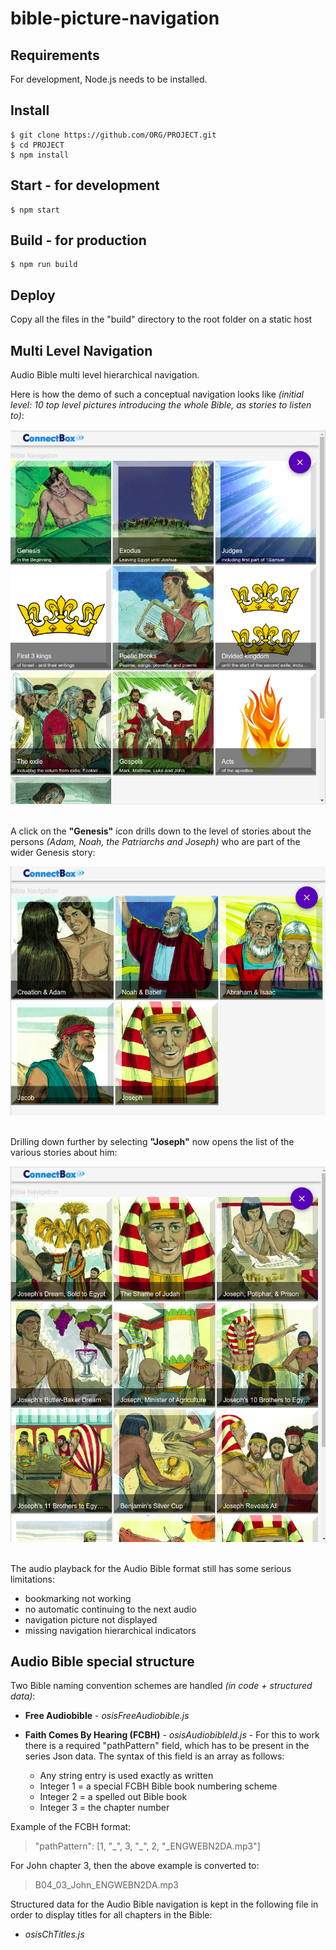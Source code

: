 # bible-picture-navigation

## Requirements

For development, Node.js needs to be installed.

## Install

    $ git clone https://github.com/ORG/PROJECT.git
    $ cd PROJECT
    $ npm install

## Start - for development

    $ npm start

## Build - for production

    $ npm run build

## Deploy

Copy all the files in the "build" directory to the root folder on a static host

## Multi Level Navigation

Audio Bible multi level hierarchical navigation. 

Here is how the demo of such a conceptual navigation  looks like *(initial level: 10 top level pictures introducing the whole Bible, as stories to listen to)*:

<img alt="Bible-level1.png" src="assets/Bible-level1.png" width="" height="">&nbsp;

A click on the **"Genesis"** icon drills down to the level of stories about the persons *(Adam, Noah, the Patriarchs and Joseph)* who are part of the wider Genesis story:

<img alt="Bible-level2.png" src="assets/Bible-level2.png" width="" height="">&nbsp;

Drilling down further by selecting **"Joseph"** now opens the list of the various stories about him:

<img alt="Bible-level3.png" src="assets/Bible-level3.png" width="" height="">&nbsp;

The audio playback for the Audio Bible format still has some serious limitations:

- bookmarking not working
- no automatic continuing to the next audio
- navigation picture not displayed
- missing navigation hierarchical indicators

## Audio Bible special structure

Two Bible naming convention schemes are handled *(in code + structured data)*:

- **Free Audiobible** - *osisFreeAudiobible.js*
- **Faith Comes By Hearing (FCBH)** - *osisAudiobibleId.js* - For this to work there is a required "pathPattern" field, which has to be present in the series Json data. The syntax of this field is an array as follows:

  - Any string entry is used exactly as written
  - Integer 1 = a special FCBH Bible book numbering scheme
  - Integer 2 = a spelled out Bible book
  - Integer 3 = the chapter number

Example of the FCBH format:

  >"pathPattern": [1, "\_", 3, "\_", 2, "_ENGWEBN2DA.mp3"]

  For John chapter 3, then the above example is converted to:

  >B04_03_John_ENGWEBN2DA.mp3

Structured data for the Audio Bible navigation is kept in the following file in order to display titles for all chapters in the Bible:

- *osisChTitles.js*
